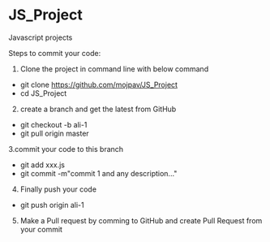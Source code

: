 # JS_Project
Javascript projects

Steps to commit your code:
1. Clone the project in command line with below command
- git clone https://github.com/mojpav/JS_Project
- cd JS_Project

2. create a branch and get the latest from GitHub
- git checkout -b ali-1
- git pull origin master

3.commit your code to this branch
- git add xxx.js
- git commit -m"commit 1 and any description..."

4. Finally push your code
- git push origin ali-1

5. Make a Pull request by comming to GitHub and create Pull Request from your commit
